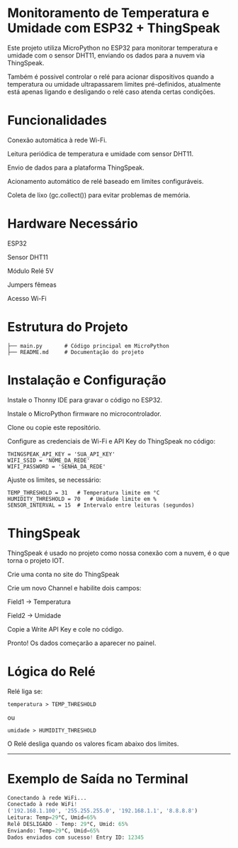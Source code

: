 #  Monitoramento de Temperatura e Umidade com ESP32 + ThingSpeak

Este projeto utiliza MicroPython no ESP32 para monitorar temperatura e umidade com o sensor DHT11, enviando os dados para a nuvem via ThingSpeak.

Também é possivel controlar o relé para acionar dispositivos quando a temperatura ou umidade ultrapassarem limites pré-definidos, atualmente está apenas ligando e desligando o relé caso atenda certas condições.

# Funcionalidades

Conexão automática à rede Wi-Fi.

Leitura periódica de temperatura e umidade com sensor DHT11.

Envio de dados para a plataforma ThingSpeak.

Acionamento automático de relé baseado em limites configuráveis.

Coleta de lixo (gc.collect()) para evitar problemas de memória.

# Hardware Necessário

ESP32

Sensor DHT11

Módulo Relé 5V

Jumpers fêmeas

Acesso Wi-Fi

# Estrutura do Projeto
```
├── main.py       # Código principal em MicroPython
├── README.md     # Documentação do projeto
```
# Instalação e Configuração

Instale o Thonny IDE para gravar o código no ESP32.

Instale o MicroPython firmware no microcontrolador.

Clone ou copie este repositório.

Configure as credenciais de Wi-Fi e API Key do ThingSpeak no código:
```
THINGSPEAK_API_KEY = 'SUA_API_KEY'
WIFI_SSID = 'NOME_DA_REDE'
WIFI_PASSWORD = 'SENHA_DA_REDE'
```

Ajuste os limites, se necessário:

```
TEMP_THRESHOLD = 31   # Temperatura limite em °C
HUMIDITY_THRESHOLD = 70   # Umidade limite em %
SENSOR_INTERVAL = 15  # Intervalo entre leituras (segundos)
```


# ThingSpeak

ThingSpeak é usado no projeto como nossa conexão com a nuvem, é o que torna o projeto IOT.

Crie uma conta no site do ThingSpeak

Crie um novo Channel e habilite dois campos:

Field1 → Temperatura

Field2 → Umidade

Copie a Write API Key e cole no código.

Pronto! Os dados começarão a aparecer no painel.

# Lógica do Relé

Relé liga se:
```
temperatura > TEMP_THRESHOLD
```
ou
```
umidade > HUMIDITY_THRESHOLD
```
O Relé desliga quando os valores ficam abaixo dos limites.

<hr>



# Exemplo de Saída no Terminal<br>
```python
Conectando à rede WiFi...
Conectado à rede WiFi!
('192.168.1.100', '255.255.255.0', '192.168.1.1', '8.8.8.8')
Leitura: Temp=29°C, Umid=65%
Relê DESLIGADO - Temp: 29°C, Umid: 65%
Enviando: Temp=29°C, Umid=65%
Dados enviados com sucesso! Entry ID: 12345
```
